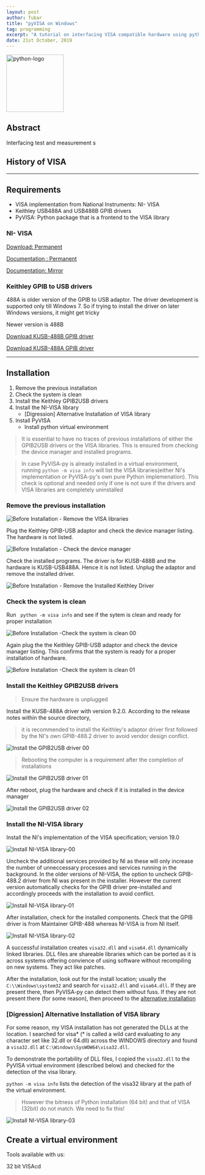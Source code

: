 ```yaml
---
layout: post
author: fubar
title: "pyVISA on Windows"
tag: programming
excerpt: "A tutorial on interfacing VISA compatible hardware using python's wrapper module `pyVISA`."
date: 21st October, 2019
---
```


<div class="box">
<img src="/assets/images/Python/pythonLogo.svg"
alt="python-logo"
width = 150px >
</div>

## Abstract

Interfacing test and measurement s

## History of VISA

---

## Requirements

- VISA implementation from National Instruments: NI- VISA
- Keithley USB488A and USB488B GPIB drivers
- PyVISA: Python package that is a frontend to the VISA library

### NI- VISA

[Download: Permanent](http://www.ni.com/en-in/support/downloads/drivers/download.ni-visa.html#305862)

[Documentation : Permanent](http://www.ni.com/pdf/manuals/370423a.pdf)

[Documentation: Mirror](/assets/documents/PyVISA/National-Instruments-2001-NI-VISA-User-Manual.pdf)

### Keithley GPIB to USB drivers

488A is older version of the GPIB to USB adaptor. The driver development is supported only till Windows 7. So if trying to install the driver on later Windows versions, it might get tricky

Newer version is 488B

[Download KUSB-488B GPIB driver](https://www.tek.com/accessory/ki-488/3-1-3-1)

[Download KUSB-488A GPIB driver](https://www.tek.com/accessory/gpib488/9-2-0)

---

## Installation

1. Remove the previous installation
1. Check the system is clean
1. Install the Keithley GPIB2USB drivers
1. Install the NI-VISA library
    - [Digression] Alternative Installation of VISA library
1. Install PyVISA
    - Install python virtual environment

> It is essential to have no traces of previous installations of either the GPIB2USB drivers or the VISA libraries. This is ensured from checking the device manager  and installed programs.

> In case PyVISA-py is already installed in a virtual environment, running
> `python -m visa info` will list the VISA libraries(either NI's implementation or PyVISA-py's own pure Python implemenation).
> This check is optional and needed only if one is not sure if the drivers and VISA libraries are completely uninstalled

### Remove the previous installation


![Before Installation - Remove the VISA libraries](/assets/images/PyVISA/InstallationPyVISA-00.png)

Plug the Keithley GPIB-USB adaptor and check the device manager listing. The hardware is not listed.

![Before Installation - Check the device manager](/assets/images/PyVISA/InstallationPyVISA-01.png)

Check the installed programs.  The driver is for KUSB-488B and the hardware is KUSB-USB488A. Hence it is not listed. Unplug the adaptor and remove the installed driver.

![Before Installation - Remove the Installed Keithley Driver](/assets/images/PyVISA/InstallationPyVISA-02.png)

### Check the system is clean

Run  ` python -m visa info` and see if the sytem is clean and ready for proper installation

![Before Installation -Check the system is clean 00](/assets/images/PyVISA/InstallationPyVISA-03.png)

Again plug the the Keithley GPIB-USB adaptor and check the device manager listing. This confirms that the system is ready for a proper installation of hardware.

![Before Installation -Check the system is clean 01](/assets/images/PyVISA/InstallationPyVISA-04.png)

### Install the Keithley GPIB2USB drivers

> Ensure the hardware is unplugged

Install the KUSB-488A driver with version 9.2.0. According to the release notes within the source directory,

> it is recommended to install the Keithley's adaptor driver first followed by the NI's own GPIB-488.2 driver to avoid vendor design conflict.

![Install the GPIB2USB driver 00](/assets/images/PyVISA/InstallationPyVISA-05.png)

> Rebooting the computer is a requirement after the completion of installations

![Install the GPIB2USB driver 01](/assets/images/PyVISA/InstallationPyVISA-06.png)

After reboot, plug the hardware and check if it is installed in the device manager

![Install the GPIB2USB driver 02](/assets/images/PyVISA/InstallationPyVISA-07.png)


### Install the NI-VISA library

Install the NI's implementation of the VISA specification; version 19.0

![Install NI-VISA library-00](/assets/images/PyVISA/InstallationPyVISA-08.png)

Uncheck the additional services provided by NI as these will only increase the number of unneccessary processes and services running in the background. In the older versions of NI-VISA, the option to uncheck GPIB-488.2 driver from NI was present in the installer. However the current version automatically checks for the GPIB driver pre-installed and accordingly proceeds with the installation to avoid conflict.

![Install NI-VISA library-01](/assets/images/PyVISA/InstallationPyVISA-09.png)

After installation, check for the installed components. Check that the GPIB driver is from Maintainer GPIB-488 whereas NI-VISA is from NI itself.

![Install NI-VISA library-02](/assets/images/PyVISA/InstallationPyVISA-10.png)

A successful installation creates `visa32.dll` and `visa64.dll` dynamically linked libraries. DLL files are shareable libraries which can be ported as it is across systems offering convience of using software without recompiling on new systems. They act like patches.

After the installation, look out for the install location; usually the `C:\\Windows\system32` and search for `visa32.dll` and `visa64.dll`. If they are present there, then PyVISA-py can detect them without fuss. If they are not present there (for some reason), then proceed to the [alternative installation](##[Digression]-Alternative-Installation-of-VISA-library)

### [Digression] Alternative Installation of VISA library

For some reason, my VISA installation has not generated the DLLs at the location. I searched for visa* (* is called a wild card evaluating to any character set like 32.dll or 64.dll) across the WINDOWS directory and found a `visa32.dll` at `C:\Windows\SysWOW64\visa32.dll`.

To demonstrate the portability of DLL files, I copied the `visa32.dll` to the PyVISA virtual environment (described below) and checked for the detection of the visa library.

`python -m visa info` lists the detection of the visa32 library at the path of the virtual environment.

>However the bitness of Python installation (64 bit) and that of VISA (32bit) do not match. We need to fix this!

![Install NI-VISA library-03](/assets/images/PyVISA/InstallationPyVISA-11.png)

## Create a virtual environment

Tools available with us:

32 bit VISAcd
